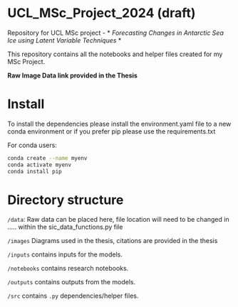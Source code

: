 # UCL_MSc_Project_2024  (**draft**)
Repository for UCL MSc project - * *Forecasting Changes in Antarctic Sea Ice using Latent Variable Techniques* *

This repository contains all the notebooks and helper files created for my MSc Project.



**Raw Image Data link provided in the Thesis**

# Install

To install the dependencies please install the environment.yaml file to a new conda environment or if you prefer pip please use the requirements.txt

For conda users:
```bash
conda create --name myenv
conda activate myenv
conda install pip
```

# Directory structure

`/data`: Raw data can be placed here, file location will need to be changed in ..... within the sic_data_functions.py file

`/images` Diagrams used in the thesis, citations are provided in the thesis

`/inputs` contains inputs for the models.

`/notebooks` contains research notebooks. 

`/outputs` contains outputs from the models.

`/src` contains `.py` dependencies/helper files. 


